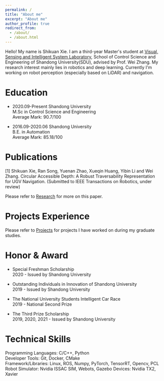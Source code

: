 ```yaml
---
permalink: /
title: "About me"
excerpt: "About me"
author_profile: true
redirect_from: 
  - /about/
  - /about.html
---
```


Hello! My name is Shikuan Xie. I am a third-year Master's student at [Visual, Sensing and Intelligent System Laboratory](http://www.vsislab.com/), School of Control Science and Engineering of Shandong University(SDU), advised by Prof. Wei Zhang. 
My research interest mainly lies in robotics and deep learning.
Currently I'm working on robot perception (especially based on LiDAR) and navigation.

# Education

- 2020.09-Present Shandong University  
  M.Sc in Control Science and Engineering  
  Average Mark: 90.7/100

- 2016.09-2020.06 Shandong University  
  B.E. in Automation  
  Average Mark: 85.18/100

# Publications

[1] Shikuan Xie, Ran Song, Yuenan Zhao, Xueqin Huang, Yibin Li and Wei Zhang. Circular Accessible Depth: A Robust Traversability Representation for UGV Navigation. (Submitted to IEEE Transactions on Robotics, under review)

Please refer to [Research](https://brucexsk.github.io/research) for more on this paper.

# Projects Experience

Please refer to [Projects](https://brucexsk.github.io/projects) for projects I have worked on during my graduate studies.

# Honor & Award

- Special Freshman Scholarship  
  2020 - Issued by Shandong University

- Outstanding Individuals in Innovation of Shandong University  
  2019 - Issued by Shandong University
  
- The National University Students Intelligent Car Race  
  2019 - National Second Prize

- The Third Prize Scholarship  
  2019, 2020, 2021 - Issued by Shandong University
  
# Technical Skills

Programming Languages: C/C++, Python  
Developer Tools: Git, Docker, CMake  
Framework/Libraries: Linux, ROS, Numpy, PyTorch, TensorRT, Opencv, PCL  
Robot Simulator: Nvidia ISSAC SIM, Webots, Gazebo
Devices: Nvidia TX2, Xavier 
